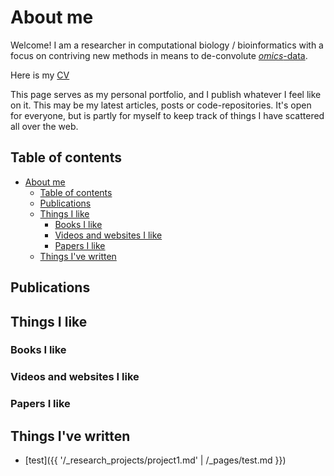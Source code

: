 # About me

Welcome! I am a researcher in computational biology / bioinformatics with a focus on contriving new methods in means to de-convolute [_omics_-data](https://en.wikipedia.org/wiki/Omics).

Here is my [CV](_docs/CV2023.pdf)

This page serves as my personal portfolio, and I publish whatever I feel like on it. This may be my latest articles, posts or code-repositories. It's open for everyone, but is partly for myself to keep track of things I have scattered all over the web.

## Table of contents

- [About me](#about-me)
  - [Table of contents](#table-of-contents)
  - [Publications ](#publications-)
  - [Things I like ](#things-i-like-)
    - [Books I like ](#books-i-like-)
    - [Videos and websites I like ](#videos-and-websites-i-like-)
    - [Papers I like ](#papers-i-like-)
  - [Things I've written ](#things-ive-written-)

## Publications <a name="publications"></a>

## Things I like <a name="likes"></a>

### Books I like <a name="books"></a>

### Videos and websites I like <a name="websites"></a>

### Papers I like <a name="papers"></a>

## Things I've written <a name="written">

- [test]({{ '/_research_projects/project1.md' | /_pages/test.md }})
